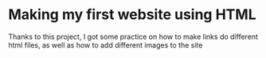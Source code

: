 # Making my first website using HTML

Thanks to this project, I got some practice on how to make links do different html files, as well as how to add different images to the site